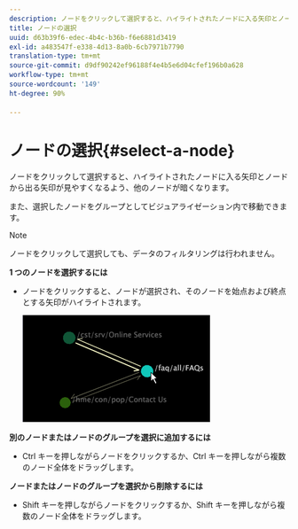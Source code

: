 ```yaml
---
description: ノードをクリックして選択すると、ハイライトされたノードに入る矢印とノードから出る矢印が見やすくなるよう、他のノードが暗くなります。
title: ノードの選択
uuid: d63b39f6-edec-4b4c-b36b-f6e6881d3419
exl-id: a483547f-e338-4d13-8a0b-6cb7971b7790
translation-type: tm+mt
source-git-commit: d9df90242ef96188f4e4b5e6d04cfef196b0a628
workflow-type: tm+mt
source-wordcount: '149'
ht-degree: 90%

---
```


# ノードの選択{#select-a-node}

ノードをクリックして選択すると、ハイライトされたノードに入る矢印とノードから出る矢印が見やすくなるよう、他のノードが暗くなります。

また、選択したノードをグループとしてビジュアライゼーション内で移動できます。

>[!NOTE]
>
>ノードをクリックして選択しても、データのフィルタリングは行われません。

**1 つのノードを選択するには**

* ノードをクリックすると、ノードが選択され、そのノードを始点および終点とする矢印がハイライトされます。

   ![](assets/vis_2DProcessMap_SelectNode.png)

**別のノードまたはノードのグループを選択に追加するには**

* Ctrl キーを押しながらノードをクリックするか、Ctrl キーを押しながら複数のノード全体をドラッグします。

**ノードまたはノードのグループを選択から削除するには**

* Shift キーを押しながらノードをクリックするか、Shift キーを押しながら複数のノード全体をドラッグします。
